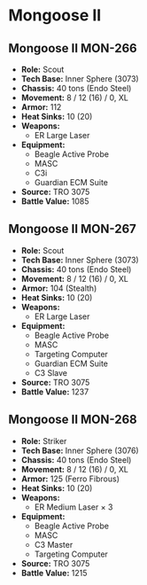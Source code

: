 # Mongoose II
## Mongoose II MON-266
- **Role:** Scout
- **Tech Base:** Inner Sphere (3073)
- **Chassis:** 40 tons (Endo Steel)
- **Movement:** 8 / 12 (16) / 0, XL
- **Armor:** 112
- **Heat Sinks:** 10 (20)
- **Weapons:**
  - ER Large Laser
- **Equipment:**
  - Beagle Active Probe
  - MASC
  - C3i
  - Guardian ECM Suite
- **Source:** TRO 3075
- **Battle Value:** 1085

## Mongoose II MON-267
- **Role:** Scout
- **Tech Base:** Inner Sphere (3073)
- **Chassis:** 40 tons (Endo Steel)
- **Movement:** 8 / 12 (16) / 0, XL
- **Armor:** 104 (Stealth)
- **Heat Sinks:** 10 (20)
- **Weapons:**
  - ER Large Laser
- **Equipment:**
  - Beagle Active Probe
  - MASC
  - Targeting Computer
  - Guardian ECM Suite
  - C3 Slave
- **Source:** TRO 3075
- **Battle Value:** 1237

## Mongoose II MON-268
- **Role:** Striker
- **Tech Base:** Inner Sphere (3076)
- **Chassis:** 40 tons (Endo Steel)
- **Movement:** 8 / 12 (16) / 0, XL
- **Armor:** 125 (Ferro Fibrous)
- **Heat Sinks:** 10 (20)
- **Weapons:**
  - ER Medium Laser × 3
- **Equipment:**
  - Beagle Active Probe
  - MASC
  - C3 Master
  - Targeting Computer
- **Source:** TRO 3075
- **Battle Value:** 1215

